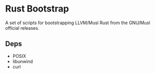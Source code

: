 # Rust Bootstrap
A set of scripts for bootstrapping LLVM/Musl Rust from the GNU/Musl official
releases.

## Deps

 - POSIX
 - libunwind
 - curl
